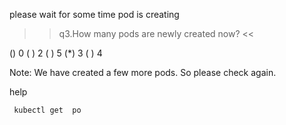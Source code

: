 please wait for some time pod is creating

>>q3.How many pods are newly created now? <<

() 0
( ) 2
( ) 5
(*) 3 
( ) 4



Note: We have created a few more pods. So please check again.

help

` kubectl get  po`
